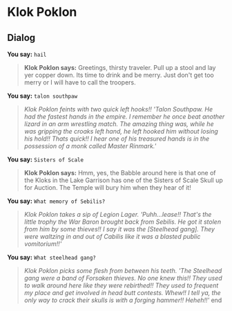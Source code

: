 # Klok Poklon
## Dialog

**You say:** `hail`



>**Klok Poklon says:** Greetings, thirsty traveler. Pull up a stool and lay yer copper down. Its time to drink and be merry. Just don't get too merry or I will have to call the troopers.

**You say:** `talon southpaw`



>*Klok Poklon feints with two quick left hooks!! 'Talon Southpaw. He had the fastest hands in the empire. I remember he once beat another lizard in an arm wrestling match. The amazing thing was, while he was gripping the croaks left hand, he left hooked him without losing his hold!! Thats quick!! I hear one of his treasured hands is in the possession of a monk called Master Rinmark.'*

**You say:** `Sisters of Scale`



>**Klok Poklon says:** Hmm, yes, the Babble around here is that one of the Kloks in the Lake Garrison has one of the Sisters of Scale Skull up for Auction. The Temple will bury him when they hear of it!

**You say:** `What memory of Sebilis?`



>*Klok Poklon takes a sip of Legion Lager. 'Puhh...lease!! That's the little trophy the War Baron brought back from Sebilis. He got it stolen from him by some thieves!! I say it was the [Steelhead gang]. They were waltzing in and out of Cabilis like it was a blasted public vomitorium!!'*

**You say:** `What steelhead gang?`



>*Klok Poklon picks some flesh from between his teeth. 'The Steelhead gang were a band of Forsaken thieves. No one knew this!! They used to walk around here like they were rebirthed!! They used to frequent my place and get involved in head butt contests. Whew!! I tell ya, the only way to crack their skulls is with a forging hammer!! Heheh!!'*
end






